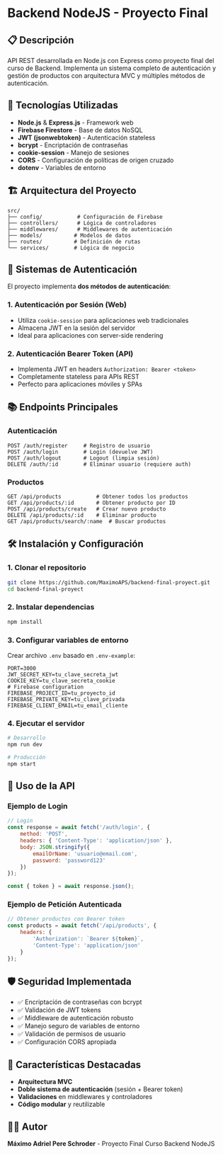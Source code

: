 # Backend NodeJS - Proyecto Final

## 📋 Descripción
API REST desarrollada en Node.js con Express como proyecto final del curso de Backend. Implementa un sistema completo de autenticación y gestión de productos con arquitectura MVC y múltiples métodos de autenticación.

## 🚀 Tecnologías Utilizadas
- **Node.js** & **Express.js** - Framework web
- **Firebase Firestore** - Base de datos NoSQL
- **JWT (jsonwebtoken)** - Autenticación stateless
- **bcrypt** - Encriptación de contraseñas
- **cookie-session** - Manejo de sesiones
- **CORS** - Configuración de políticas de origen cruzado
- **dotenv** - Variables de entorno

## 🏗️ Arquitectura del Proyecto
```
src/
├── config/           # Configuración de Firebase
├── controllers/      # Lógica de controladores
├── middlewares/      # Middlewares de autenticación
├── models/          # Modelos de datos
├── routes/          # Definición de rutas
└── services/        # Lógica de negocio
```

## 🔐 Sistemas de Autenticación
El proyecto implementa **dos métodos de autenticación**:

### 1. Autenticación por Sesión (Web)
- Utiliza `cookie-session` para aplicaciones web tradicionales
- Almacena JWT en la sesión del servidor
- Ideal para aplicaciones con server-side rendering

### 2. Autenticación Bearer Token (API)
- Implementa JWT en headers `Authorization: Bearer <token>`
- Completamente stateless para APIs REST
- Perfecto para aplicaciones móviles y SPAs

## 📚 Endpoints Principales

### Autenticación
```http
POST /auth/register     # Registro de usuario
POST /auth/login        # Login (devuelve JWT)
POST /auth/logout       # Logout (limpia sesión)
DELETE /auth/:id        # Eliminar usuario (requiere auth)
```

### Productos
```http
GET /api/products           # Obtener todos los productos
GET /api/products/:id       # Obtener producto por ID
POST /api/products/create   # Crear nuevo producto
DELETE /api/products/:id    # Eliminar producto
GET /api/products/search/:name  # Buscar productos
```

## 🛠️ Instalación y Configuración

### 1. Clonar el repositorio
```bash
git clone https://github.com/MaximoAPS/backend-final-proyect.git
cd backend-final-proyect
```

### 2. Instalar dependencias
```bash
npm install
```

### 3. Configurar variables de entorno
Crear archivo `.env` basado en `.env-example`:
```env
PORT=3000
JWT_SECRET_KEY=tu_clave_secreta_jwt
COOKIE_KEY=tu_clave_secreta_cookie
# Firebase configuration
FIREBASE_PROJECT_ID=tu_proyecto_id
FIREBASE_PRIVATE_KEY=tu_clave_privada
FIREBASE_CLIENT_EMAIL=tu_email_cliente
```

### 4. Ejecutar el servidor
```bash
# Desarrollo
npm run dev

# Producción
npm start
```

## 🔧 Uso de la API

### Ejemplo de Login
```javascript
// Login
const response = await fetch('/auth/login', {
    method: 'POST',
    headers: { 'Content-Type': 'application/json' },
    body: JSON.stringify({
        emailOrName: 'usuario@email.com',
        password: 'password123'
    })
});

const { token } = await response.json();
```

### Ejemplo de Petición Autenticada
```javascript
// Obtener productos con Bearer token
const products = await fetch('/api/products', {
    headers: {
        'Authorization': `Bearer ${token}`,
        'Content-Type': 'application/json'
    }
});
```

## 🛡️ Seguridad Implementada
- ✅ Encriptación de contraseñas con bcrypt
- ✅ Validación de JWT tokens
- ✅ Middleware de autenticación robusto
- ✅ Manejo seguro de variables de entorno
- ✅ Validación de permisos de usuario
- ✅ Configuración CORS apropiada

## 📁 Características Destacadas
- **Arquitectura MVC**
- **Doble sistema de autenticación** (sesión + Bearer token)
- **Validaciones** en middlewares y controladores
- **Código modular** y reutilizable

## 👨‍💻 Autor
**Máximo Adriel Pere Schroder** - Proyecto Final Curso Backend NodeJS

